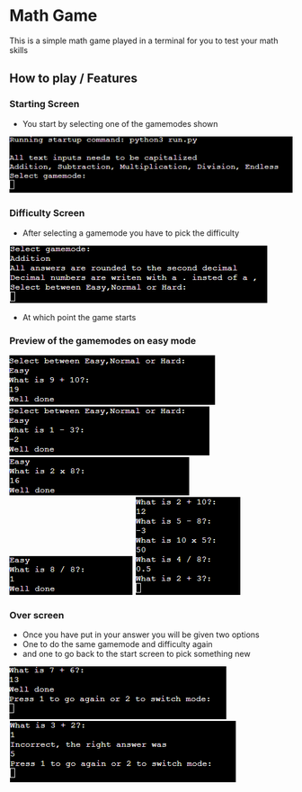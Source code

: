 # Math Game

This is a simple math game played in a terminal for you to test your math skills

## How to play / Features

### Starting Screen

* You start by selecting one of the gamemodes shown

![StartScreen](readme-pics/gamemodes.png)

### Difficulty Screen

* After selecting a gamemode you have to pick the difficulty

![Difficultys](readme-pics/difficultys.png)

* At which point the game starts

### Preview of the gamemodes on easy mode

![Addition](readme-pics/addition.png)
![Subtraction](readme-pics/subtraction.png)
![Multiplication](readme-pics/multiplication.png)
![Division](readme-pics/division.png)
![Endless](readme-pics/endless.png)

### Over screen

* Once you have put in your answer you will be given two options
* One to do the same gamemode and difficulty again 
* and one to go back to the start screen to pick something new

![win-over](readme-pics/win-over.png)
![lose-over](readme-pics/lose-over.png)
